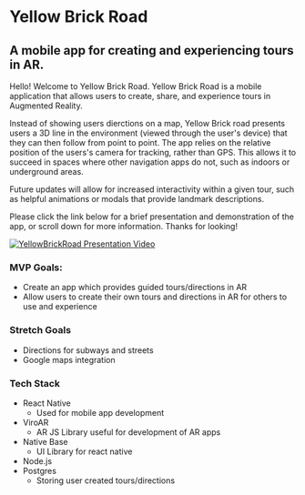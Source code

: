 # Yellow Brick Road

## A mobile app for creating and experiencing tours in AR.

  Hello! Welcome to Yellow Brick Road. Yellow Brick Road is a mobile application that allows users to create, share, and experience tours in Augmented Reality. 
  
  Instead of showing users dierctions on a map, Yellow Brick road presents users a 3D line in the environment (viewed through the user's device) that they can then follow from point to point. The app relies on the relative position of the users's camera for tracking, rather than GPS. This allows it to succeed in spaces where other navigation apps do not, such as indoors or underground areas. 
  
  Future updates will allow for increased interactivity within a given tour, such as helpful animations or modals that provide landmark descriptions.

  Please click the link below for a brief presentation and demonstration of the app, or scroll down for more information. Thanks for looking!

  <!-- https://www.youtube.com/watch?v=qAMLpsmQKNo&list=PLx0iOsdUOUmnTCO5wLzNNeaLbbZLlngp6&index=22&t=0s

  <a 
    href="http://www.youtube.com/watch?feature=player_embedded&v=qAMLpsmQKNo&list=PLx0iOsdUOUmnTCO5wLzNNeaLbbZLlngp6&index=22&t=0s" 
    target="_blank">
  
  <img 
    src="http://img.youtube.com/vi/qAMLpsmQKNo&list=PLx0iOsdUOUmnTCO5wLzNNeaLbbZLlngp6&index=22&t=0s/0.jpg" 
    alt="alt" width="240" height="180" border="10" />
  </a> -->

  [![YellowBrickRoad Presentation Video](https://img.youtube.com/vi/qAMLpsmQKNo/0.jpg)](https://www.youtube.com/watch?v=qAMLpsmQKNo "YellowBrickRoad Presentation Video")

### MVP Goals:

- Create an app which provides guided tours/directions in AR
- Allow users to create their own tours and directions in AR for others to use and experience

### Stretch Goals

- Directions for subways and streets
- Google maps integration

### Tech Stack

- React Native
  - Used for mobile app development
- ViroAR
  - AR JS Library useful for development of AR apps
- Native Base
  - UI Library for react native
- Node.js
- Postgres
  - Storing user created tours/directions
